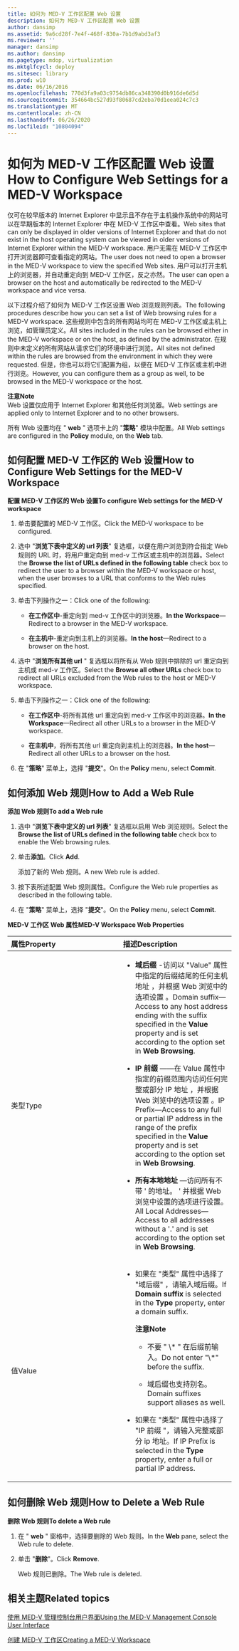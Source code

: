 ```yaml
---
title: 如何为 MED-V 工作区配置 Web 设置
description: 如何为 MED-V 工作区配置 Web 设置
author: dansimp
ms.assetid: 9a6cd28f-7e4f-468f-830a-7b1d9abd3af3
ms.reviewer: ''
manager: dansimp
ms.author: dansimp
ms.pagetype: mdop, virtualization
ms.mktglfcycl: deploy
ms.sitesec: library
ms.prod: w10
ms.date: 06/16/2016
ms.openlocfilehash: 770d3fa9a03c9754db86ca348390d0b916de6d5d
ms.sourcegitcommit: 354664bc527d93f80687cd2eba70d1eea024c7c3
ms.translationtype: MT
ms.contentlocale: zh-CN
ms.lasthandoff: 06/26/2020
ms.locfileid: "10804094"
---
```

# <span data-ttu-id="64b5f-103">如何为 MED-V 工作区配置 Web 设置</span><span class="sxs-lookup"><span data-stu-id="64b5f-103">How to Configure Web Settings for a MED-V Workspace</span></span>


<span data-ttu-id="64b5f-104">仅可在较早版本的 Internet Explorer 中显示且不存在于主机操作系统中的网站可以在早期版本的 Internet Explorer 中在 MED-V 工作区中查看。</span><span class="sxs-lookup"><span data-stu-id="64b5f-104">Web sites that can only be displayed in older versions of Internet Explorer and that do not exist in the host operating system can be viewed in older versions of Internet Explorer within the MED-V workspace.</span></span> <span data-ttu-id="64b5f-105">用户无需在 MED-V 工作区中打开浏览器即可查看指定的网站。</span><span class="sxs-lookup"><span data-stu-id="64b5f-105">The user does not need to open a browser in the MED-V workspace to view the specified Web sites.</span></span> <span data-ttu-id="64b5f-106">用户可以打开主机上的浏览器，并自动重定向到 MED-V 工作区，反之亦然。</span><span class="sxs-lookup"><span data-stu-id="64b5f-106">The user can open a browser on the host and automatically be redirected to the MED-V workspace and vice versa.</span></span>

<span data-ttu-id="64b5f-107">以下过程介绍了如何为 MED-V 工作区设置 Web 浏览规则列表。</span><span class="sxs-lookup"><span data-stu-id="64b5f-107">The following procedures describe how you can set a list of Web browsing rules for a MED-V workspace.</span></span> <span data-ttu-id="64b5f-108">这些规则中包含的所有网站均可在 MED-V 工作区或主机上浏览，如管理员定义。</span><span class="sxs-lookup"><span data-stu-id="64b5f-108">All sites included in the rules can be browsed either in the MED-V workspace or on the host, as defined by the administrator.</span></span> <span data-ttu-id="64b5f-109">在规则中未定义的所有网站从请求它们的环境中进行浏览。</span><span class="sxs-lookup"><span data-stu-id="64b5f-109">All sites not defined within the rules are browsed from the environment in which they were requested.</span></span> <span data-ttu-id="64b5f-110">但是，你也可以将它们配置为组，以便在 MED-V 工作区或主机中进行浏览。</span><span class="sxs-lookup"><span data-stu-id="64b5f-110">However, you can configure them as a group as well, to be browsed in the MED-V workspace or the host.</span></span>

**<span data-ttu-id="64b5f-111">注意</span><span class="sxs-lookup"><span data-stu-id="64b5f-111">Note</span></span>**  
<span data-ttu-id="64b5f-112">Web 设置仅应用于 Internet Explorer 和其他任何浏览器。</span><span class="sxs-lookup"><span data-stu-id="64b5f-112">Web settings are applied only to Internet Explorer and to no other browsers.</span></span>



<span data-ttu-id="64b5f-113">所有 Web 设置均在 " **web** " 选项卡上的 "**策略**" 模块中配置。</span><span class="sxs-lookup"><span data-stu-id="64b5f-113">All Web settings are configured in the **Policy** module, on the **Web** tab.</span></span>

## <span data-ttu-id="64b5f-114">如何配置 MED-V 工作区的 Web 设置</span><span class="sxs-lookup"><span data-stu-id="64b5f-114">How to Configure Web Settings for the MED-V Workspace</span></span>


**<span data-ttu-id="64b5f-115">配置 MED-V 工作区的 Web 设置</span><span class="sxs-lookup"><span data-stu-id="64b5f-115">To configure Web settings for the MED-V workspace</span></span>**

1.  <span data-ttu-id="64b5f-116">单击要配置的 MED-V 工作区。</span><span class="sxs-lookup"><span data-stu-id="64b5f-116">Click the MED-V workspace to be configured.</span></span>

2.  <span data-ttu-id="64b5f-117">选中 "**浏览下表中定义的 url 列表**" 复选框，以便在用户浏览到符合指定 Web 规则的 URL 时，将用户重定向到 med-v 工作区或主机中的浏览器。</span><span class="sxs-lookup"><span data-stu-id="64b5f-117">Select the **Browse the list of URLs defined in the following table** check box to redirect the user to a browser within the MED-V workspace or host, when the user browses to a URL that conforms to the Web rules specified.</span></span>

3.  <span data-ttu-id="64b5f-118">单击下列操作之一：</span><span class="sxs-lookup"><span data-stu-id="64b5f-118">Click one of the following:</span></span>

    -   <span data-ttu-id="64b5f-119">**在工作区中**-重定向到 med-v 工作区中的浏览器。</span><span class="sxs-lookup"><span data-stu-id="64b5f-119">**In the Workspace**—Redirect to a browser in the MED-V workspace.</span></span>

    -   <span data-ttu-id="64b5f-120">**在主机中**-重定向到主机上的浏览器。</span><span class="sxs-lookup"><span data-stu-id="64b5f-120">**In the host**—Redirect to a browser on the host.</span></span>

4.  <span data-ttu-id="64b5f-121">选中 "**浏览所有其他 url** " 复选框以将所有从 Web 规则中排除的 url 重定向到主机或 med-v 工作区。</span><span class="sxs-lookup"><span data-stu-id="64b5f-121">Select the **Browse all other URLs** check box to redirect all URLs excluded from the Web rules to the host or MED-V workspace.</span></span>

5.  <span data-ttu-id="64b5f-122">单击下列操作之一：</span><span class="sxs-lookup"><span data-stu-id="64b5f-122">Click one of the following:</span></span>

    -   <span data-ttu-id="64b5f-123">**在工作区中**-将所有其他 url 重定向到 med-v 工作区中的浏览器。</span><span class="sxs-lookup"><span data-stu-id="64b5f-123">**In the Workspace**—Redirect all other URLs to a browser in the MED-V workspace.</span></span>

    -   <span data-ttu-id="64b5f-124">**在主机中**，将所有其他 url 重定向到主机上的浏览器。</span><span class="sxs-lookup"><span data-stu-id="64b5f-124">**In the host**—Redirect all other URLs to a browser on the host.</span></span>

6.  <span data-ttu-id="64b5f-125">在 "**策略**" 菜单上，选择 "**提交**"。</span><span class="sxs-lookup"><span data-stu-id="64b5f-125">On the **Policy** menu, select **Commit**.</span></span>

## <span data-ttu-id="64b5f-126">如何添加 Web 规则</span><span class="sxs-lookup"><span data-stu-id="64b5f-126">How to Add a Web Rule</span></span>


**<span data-ttu-id="64b5f-127">添加 Web 规则</span><span class="sxs-lookup"><span data-stu-id="64b5f-127">To add a Web rule</span></span>**

1.  <span data-ttu-id="64b5f-128">选中 "**浏览下表中定义的 url 列表**" 复选框以启用 Web 浏览规则。</span><span class="sxs-lookup"><span data-stu-id="64b5f-128">Select the **Browse the list of URLs defined in the following table** check box to enable the Web browsing rules.</span></span>

2.  <span data-ttu-id="64b5f-129">单击**添加**。</span><span class="sxs-lookup"><span data-stu-id="64b5f-129">Click **Add**.</span></span>

    <span data-ttu-id="64b5f-130">添加了新的 Web 规则。</span><span class="sxs-lookup"><span data-stu-id="64b5f-130">A new Web rule is added.</span></span>

3.  <span data-ttu-id="64b5f-131">按下表所述配置 Web 规则属性。</span><span class="sxs-lookup"><span data-stu-id="64b5f-131">Configure the Web rule properties as described in the following table.</span></span>

4.  <span data-ttu-id="64b5f-132">在 "**策略**" 菜单上，选择 "**提交**"。</span><span class="sxs-lookup"><span data-stu-id="64b5f-132">On the **Policy** menu, select **Commit**.</span></span>

**<span data-ttu-id="64b5f-133">MED-V 工作区 Web 属性</span><span class="sxs-lookup"><span data-stu-id="64b5f-133">MED-V Workspace Web Properties</span></span>**

<table>
<colgroup>
<col width="50%" />
<col width="50%" />
</colgroup>
<thead>
<tr class="header">
<th align="left"><span data-ttu-id="64b5f-134">属性</span><span class="sxs-lookup"><span data-stu-id="64b5f-134">Property</span></span></th>
<th align="left"><span data-ttu-id="64b5f-135">描述</span><span class="sxs-lookup"><span data-stu-id="64b5f-135">Description</span></span></th>
</tr>
</thead>
<tbody>
<tr class="odd">
<td align="left"><p><span data-ttu-id="64b5f-136">类型</span><span class="sxs-lookup"><span data-stu-id="64b5f-136">Type</span></span></p></td>
<td align="left"><ul>
<li><p><strong><span data-ttu-id="64b5f-137">域后缀 </strong> -访问以 "Value" 属性中指定的后缀结尾的任何主机地址 <strong> </strong> ，并根据 Web 浏览中的选项设置 <strong> </strong> 。</span><span class="sxs-lookup"><span data-stu-id="64b5f-137">Domain suffix</strong>—Access to any host address ending with the suffix specified in the <strong>Value</strong> property and is set according to the option set in <strong>Web Browsing</strong>.</span></span></p></li>
<li><p><strong><span data-ttu-id="64b5f-138">IP 前缀 </strong> ——在 Value 属性中指定的前缀范围内访问任何完整或部分 IP 地址 <strong> </strong> ，并根据 Web 浏览中的选项设置 <strong> </strong> 。</span><span class="sxs-lookup"><span data-stu-id="64b5f-138">IP Prefix</strong>—Access to any full or partial IP address in the range of the prefix specified in the <strong>Value</strong> property and is set according to the option set in <strong>Web Browsing</strong>.</span></span></p></li>
<li><p><strong><span data-ttu-id="64b5f-139">所有本地地址 </strong> —访问所有不带 &#39; 的地址。 &#39; 并根据 Web 浏览中设置的选项进行设置。 <strong> </strong></span><span class="sxs-lookup"><span data-stu-id="64b5f-139">All Local Addresses</strong>—Access to all addresses without a &#39;.&#39; and is set according to the option set in <strong>Web Browsing</strong>.</span></span></p></li>
</ul></td>
</tr>
<tr class="even">
<td align="left"><p><span data-ttu-id="64b5f-140">值</span><span class="sxs-lookup"><span data-stu-id="64b5f-140">Value</span></span></p></td>
<td align="left"><ul>
<li><p><span data-ttu-id="64b5f-141">如果在 <strong> </strong> "类型" 属性中选择了 "域后缀" <strong> </strong> ，请输入域后缀。</span><span class="sxs-lookup"><span data-stu-id="64b5f-141">If <strong>Domain suffix</strong> is selected in the <strong>Type</strong> property, enter a domain suffix.</span></span></p>
<div class="alert">
<strong><span data-ttu-id="64b5f-142">注意</span><span class="sxs-lookup"><span data-stu-id="64b5f-142">Note</span></span></strong><br/><ul>
<li><p><span data-ttu-id="64b5f-143">不要 &quot; \* &quot; 在后缀前输入。</span><span class="sxs-lookup"><span data-stu-id="64b5f-143">Do not enter &quot;\*&quot; before the suffix.</span></span></p></li>
<li><p><span data-ttu-id="64b5f-144">域后缀也支持别名。</span><span class="sxs-lookup"><span data-stu-id="64b5f-144">Domain suffixes support aliases as well.</span></span></p></li>
</ul>
</div>
<div>

</div></li>
<li><p><span data-ttu-id="64b5f-145">如果在 "类型" 属性中选择了 "IP 前缀 <strong> </strong> "，请输入完整或部分 ip 地址。</span><span class="sxs-lookup"><span data-stu-id="64b5f-145">If IP Prefix is selected in the <strong>Type</strong> property, enter a full or partial IP address.</span></span></p></li>
</ul></td>
</tr>
</tbody>
</table>



## <span data-ttu-id="64b5f-146">如何删除 Web 规则</span><span class="sxs-lookup"><span data-stu-id="64b5f-146">How to Delete a Web Rule</span></span>


**<span data-ttu-id="64b5f-147">删除 Web 规则</span><span class="sxs-lookup"><span data-stu-id="64b5f-147">To delete a Web rule</span></span>**

1.  <span data-ttu-id="64b5f-148">在 " **web** " 窗格中，选择要删除的 Web 规则。</span><span class="sxs-lookup"><span data-stu-id="64b5f-148">In the **Web** pane, select the Web rule to delete.</span></span>

2.  <span data-ttu-id="64b5f-149">单击 "**删除**"。</span><span class="sxs-lookup"><span data-stu-id="64b5f-149">Click **Remove**.</span></span>

    <span data-ttu-id="64b5f-150">Web 规则已删除。</span><span class="sxs-lookup"><span data-stu-id="64b5f-150">The Web rule is deleted.</span></span>

## <span data-ttu-id="64b5f-151">相关主题</span><span class="sxs-lookup"><span data-stu-id="64b5f-151">Related topics</span></span>


[<span data-ttu-id="64b5f-152">使用 MED-V 管理控制台用户界面</span><span class="sxs-lookup"><span data-stu-id="64b5f-152">Using the MED-V Management Console User Interface</span></span>](using-the-med-v-management-console-user-interface.md)

[<span data-ttu-id="64b5f-153">创建 MED-V 工作区</span><span class="sxs-lookup"><span data-stu-id="64b5f-153">Creating a MED-V Workspace</span></span>](creating-a-med-v-workspacemedv-10-sp1.md)









